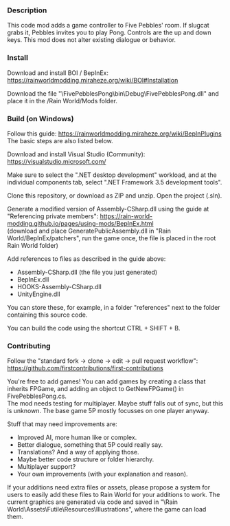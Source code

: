 ### Description
This code mod adds a game controller to Five Pebbles' room. If slugcat grabs it, Pebbles invites you to play Pong. Controls are the up and down keys. This mod does not alter existing dialogue or behavior.


### Install
Download and install BOI / BepInEx: https://rainworldmodding.miraheze.org/wiki/BOI#Installation

Download the file "\FivePebblesPong\bin\Debug\FivePebblesPong.dll" and place it in the /Rain World/Mods folder.


### Build (on Windows)
Follow this guide: https://rainworldmodding.miraheze.org/wiki/BepInPlugins  
The basic steps are also listed below.

Download and install Visual Studio (Community): https://visualstudio.microsoft.com/

Make sure to select the ".NET desktop development" workload, and at the individual components tab, select ".NET Framework 3.5 development tools".

Clone this repository, or download as ZIP and unzip. Open the project (.sln).

Generate a modified version of Assembly-CSharp.dll using the guide at "Referencing private members": https://rain-world-modding.github.io/pages/using-mods/BepInEx.html  
(download and place GeneratePublicAssembly.dll in "Rain World/BepInEx/patchers", run the game once, the file is placed in the root Rain World folder)

Add references to files as described in the guide above:
- Assembly-CSharp.dll (the file you just generated)
- BepInEx.dll
- HOOKS-Assembly-CSharp.dll
- UnityEngine.dll

You can store these, for example, in a folder "references" next to the folder containing this source code.

You can build the code using the shortcut CTRL + SHIFT + B.


### Contributing
Follow the "standard fork -> clone -> edit -> pull request workflow": https://github.com/firstcontributions/first-contributions

You're free to add games! You can add games by creating a class that inherits FPGame, and adding an object to GetNewFPGame() in FivePebblesPong.cs.  
The mod needs testing for multiplayer. Maybe stuff falls out of sync, but this is unknown. The base game 5P mostly focusses on one player anyway.

Stuff that may need improvements are:
- Improved AI, more human like or complex.
- Better dialogue, something that 5P could really say.
- Translations? And a way of applying those.
- Maybe better code structure or folder hierarchy.
- Multiplayer support?
- Your own improvements (with your explanation and reason).

If your additions need extra files or assets, please propose a system for users to easily add these files to Rain World for your additions to work. The current graphics are generated via code and saved in "\Rain World\Assets\Futile\Resources\Illustrations\", where the game can load them.
